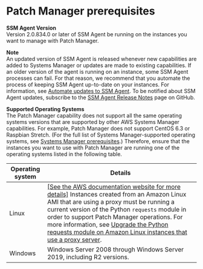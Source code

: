 # Patch Manager prerequisites<a name="patch-manager-prerequisites"></a>

**SSM Agent Version**  
Version 2\.0\.834\.0 or later of SSM Agent be running on the instances you want to manage with Patch Manager\.

**Note**  
An updated version of SSM Agent is released whenever new capabilities are added to Systems Manager or updates are made to existing capabilities\. If an older version of the agent is running on an instance, some SSM Agent processes can fail\. For that reason, we recommend that you automate the process of keeping SSM Agent up\-to\-date on your instances\. For information, see [Automate updates to SSM Agent](ssm-agent-automatic-updates.md)\. To be notified about SSM Agent updates, subscribe to the [SSM Agent Release Notes](https://github.com/aws/amazon-ssm-agent/blob/master/RELEASENOTES.md) page on GitHub\.

**Supported Operating Systems**  
The Patch Manager capability does not support all the same operating systems versions that are supported by other AWS Systems Manager capabilities\. For example, Patch Manager does not support CentOS 6\.3 or Raspbian Stretch\. \(For the full list of Systems Manager\-supported operating systems, see [Systems Manager prerequisites](systems-manager-prereqs.md)\.\) Therefore, ensure that the instances you want to use with Patch Manager are running one of the operating systems listed in the following table\.


| Operating system | Details | 
| --- | --- | 
|  Linux  |  [\[See the AWS documentation website for more details\]](http://docs.aws.amazon.com/systems-manager/latest/userguide/patch-manager-prerequisites.html) Instances created from an Amazon Linux AMI that are using a proxy must be running a current version of the Python `requests` module in order to support Patch Manager operations\. For more information, see [Upgrade the Python requests module on Amazon Linux instances that use a proxy server](sysman-proxy-with-ssm-agent-al-python-requests.md)\.  | 
|  Windows  |  Windows Server 2008 through Windows Server 2019, including R2 versions\.  | 
